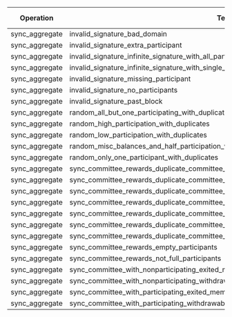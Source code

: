 | Operation | Test Case | Read Pre-State | Read Operation | Process | Merkleize | Commit | Total Cycles | Execution Time |
|-----------|-----------|----------------|----------------|---------|-----------|--------|--------------|----------------|
sync_aggregate | invalid_signature_bad_domain | 46951041 | 9156 | 3347483065 | 902134451 | 1081 | 4296582135 | 96.562556541s |
sync_aggregate | invalid_signature_extra_participant | 46951041 | 9156 | 3347483065 | 902134451 | 1081 | 4296582135 | 97.637566958s |
sync_aggregate | invalid_signature_infinite_signature_with_all_participants | 46951041 | 9156 | 3346092017 | 902134451 | 1081 | 4295191087 | 98.577910958s |
sync_aggregate | invalid_signature_infinite_signature_with_single_participant | 46951041 | 9412 | 231133188 | 902134448 | 1016 | 1180232378 | 26.609227792s |
sync_aggregate | invalid_signature_missing_participant | 46951041 | 9156 | 3335291450 | 902134451 | 1016 | 4284390390 | 97.009781958s |
sync_aggregate | invalid_signature_no_participants | 46951041 | 9415 | 143968275 | 902134448 | 1016 | 1093067468 | 25.080489959s |
sync_aggregate | invalid_signature_past_block | 46954157 | 9156 | 3347483293 | 902208092 | 1081 | 4296659120 | 96.319392792s |
sync_aggregate | random_all_but_one_participating_with_duplicates | 46951041 | 9156 | 3347484761 | 902134451 | 1081 | 4296583831 | 96.928115416s |
sync_aggregate | random_high_participation_with_duplicates | 46951041 | 9168 | 3152419002 | 902134451 | 1016 | 4101517954 | 94.153150125s |
sync_aggregate | random_low_participation_with_duplicates | 46951041 | 9332 | 1652850084 | 902134451 | 1016 | 2601949200 | 59.720043709s |
sync_aggregate | random_misc_balances_and_half_participation_with_duplicates | 46951041 | 9172 | 3249951896 | 902134451 | 1016 | 4199050852 | 95.030014792s |
sync_aggregate | random_only_one_participant_with_duplicates | 46951041 | 9412 | 238621753 | 902134448 | 1016 | 1187720943 | 27.212126416s |
sync_aggregate | sync_committee_rewards_duplicate_committee_full_participation | 46951041 | 9156 | 3347484761 | 902134451 | 1081 | 4296583831 | 99.778350458s |
sync_aggregate | sync_committee_rewards_duplicate_committee_half_participation | 46951041 | 9284 | 1786957800 | 902134451 | 1016 | 2736056868 | 61.069198083s |
sync_aggregate | sync_committee_rewards_duplicate_committee_max_effective_balance_only_participate_first_one | 46951041 | 9412 | 232525958 | 902134448 | 1016 | 1181625148 | 27.398276334s |
sync_aggregate | sync_committee_rewards_duplicate_committee_max_effective_balance_only_participate_second_one | 46951041 | 9412 | 232525958 | 902134448 | 1016 | 1181625148 | 27.963330542s |
sync_aggregate | sync_committee_rewards_duplicate_committee_no_participation | 46951041 | 9412 | 2098142 | 902134398 | 1013 | 951197226 | 21.241754708s |
sync_aggregate | sync_committee_rewards_duplicate_committee_zero_balance_only_participate_first_one | 46951041 | 9412 | 232525932 | 902134448 | 1016 | 1181625122 | 26.432450958s |
sync_aggregate | sync_committee_rewards_duplicate_committee_zero_balance_only_participate_second_one | 46951041 | 9412 | 232525932 | 902134448 | 1016 | 1181625122 | 26.584343166s |
sync_aggregate | sync_committee_rewards_empty_participants | 46951041 | 9412 | 2098142 | 902134398 | 1013 | 951197226 | 21.953464292s |
sync_aggregate | sync_committee_rewards_not_full_participants | 46951041 | 9308 | 1829629323 | 902134451 | 1016 | 2778728415 | 63.962741167s |
sync_aggregate | sync_committee_with_nonparticipating_exited_member | 46955715 | 9160 | 3335293506 | 902240109 | 1016 | 4284502782 | 99.512823083s |
sync_aggregate | sync_committee_with_nonparticipating_withdrawable_member | 46955715 | 9160 | 3335293506 | 902240109 | 1016 | 4284502782 | 99.893888958s |
sync_aggregate | sync_committee_with_participating_exited_member | 46955715 | 9156 | 3347485090 | 902240109 | 1081 | 4296694492 | 96.436304625s |
sync_aggregate | sync_committee_with_participating_withdrawable_member | 46955715 | 9156 | 3347485090 | 902240109 | 1081 | 4296694492 | 97.489207417s |
